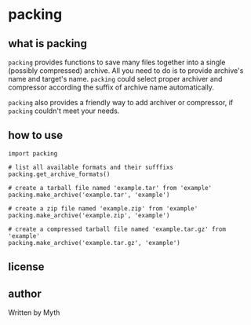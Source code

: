 packing
=======

what is packing
---------------

`packing` provides functions to save many files together into a single (possibly 
compressed) archive. All you need to do is to provide archive's name and target's 
name. `packing` could select proper archiver and compressor according the suffix 
of archive name automatically.

`packing` also provides a friendly way to add archiver or compressor, if `packing` 
couldn't meet your needs.

how to use
----------

```
import packing

# list all available formats and their sufffixs
packing.get_archive_formats()

# create a tarball file named 'example.tar' from 'example'
packing.make_archive('example.tar', 'example')

# create a zip file named 'example.zip' from 'example'
packing.make_archive('example.zip', 'example')

# create a compressed tarball file named 'example.tar.gz' from 'example'
packing.make_archive('example.tar.gz', 'example')

```

license
-------


author
------

Written by Myth
